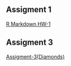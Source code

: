 ﻿## Assigment 1

[R Markdown HW-1](https://pjournal.github.io/boun01-TalhaUnlu/document1.html)


## Assigment 3

[Assigment-3(Diamonds)](https://pjournal.github.io/boun01-TalhaUnlu/Assigment3(Diamonds),html)